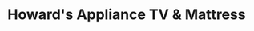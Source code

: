 ---
title: "Howard's Appliance TV & Mattress"
url: /la-habra/howards-appliance-tv-und-mattress/
shop: Haushaltsgeräte
---
